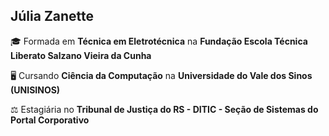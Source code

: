 ## Júlia Zanette

🎓 Formada em **Técnica em Eletrotécnica** na **Fundação Escola Técnica Liberato Salzano Vieira da Cunha**

🖥️ Cursando **Ciência da Computação** na **Universidade do Vale dos Sinos** **(UNISINOS)**

⚖️ Estagiária no **Tribunal de Justiça do RS - DITIC - Seção de Sistemas do Portal Corporativo**